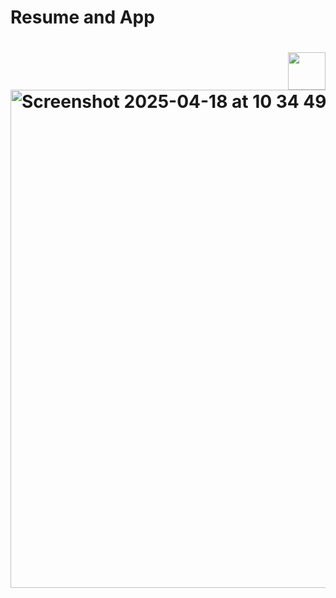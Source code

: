 <h1>Resume and App<h1><img align="right" src="https://resumevcc.vercel.app/" width="60px">

<img width="797" alt="Screenshot 2025-04-18 at 10 34 49 PM" src="https://github.com/user-attachments/assets/8078b358-7f77-4681-ad89-8113d10ef928" />


